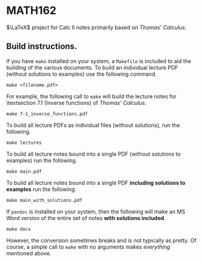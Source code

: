 # MATH162

$\LaTeX\$ project for Calc II notes primarily based on _Thomas' Calculus_.

## Build instructions.

If you have `make` installed on your system, a `Makefile` is included to aid the building of the various documents.
To build an individual lecture PDF (without solutions to examples) use the following command.
```shell
make <filename.pdf>
```
For example, the following call to `make` will build the lecture notes for \textsection 7.1 (Inverse functions) of _Thomas' Calculus_.
```shell
make 7-1_inverse_functions.pdf
```
To build all lecture PDFs as individual files (without solutions), run the following.
```shell
make lectures
```
To build all lecture notes bound into a single PDF (without solutions to examples) run the following.
```shell
make main.pdf
```
To build all lecture notes bound into a single PDF **including solutions to examples** run the following.
```shell
make main_with_solutions.pdf
```
If `pandoc` is installed on your system, then the following will make an MS Word version of the entire set of notes **with solutions included**.
```shell
make docx
```
However, the conversion sometimes breaks and is not typically as pretty.
Of course, a simple call to `make` with no arguments makes _everything_ mentioned above.
